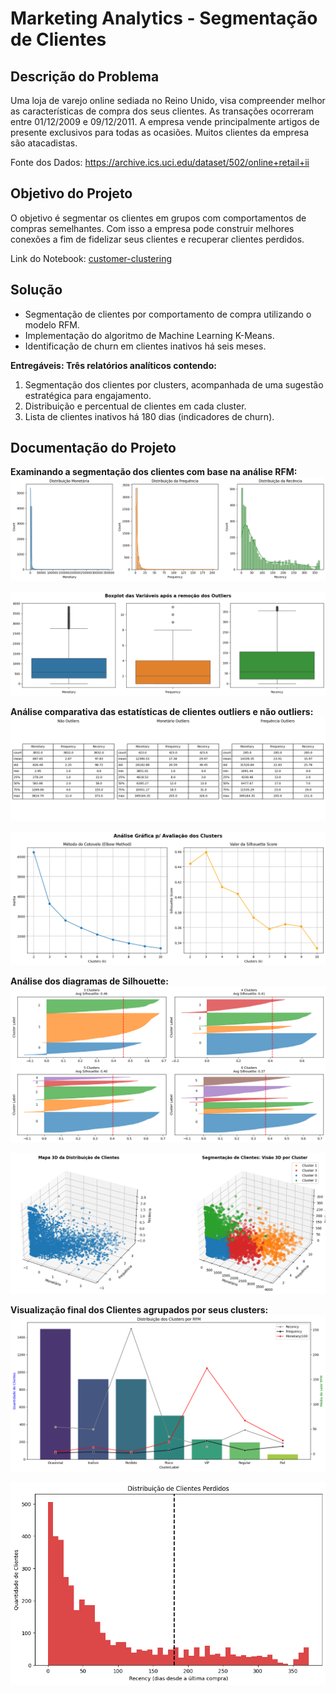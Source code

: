 # Marketing Analytics - Segmentação de Clientes

## Descrição do Problema

Uma loja de varejo online sediada no Reino Unido, visa compreender melhor as características de compra dos seus clientes. As transações ocorreram entre 01/12/2009 e 09/12/2011. A empresa vende principalmente artigos de presente exclusivos para todas as ocasiões. Muitos clientes da empresa são atacadistas.

Fonte dos Dados: https://archive.ics.uci.edu/dataset/502/online+retail+ii

## Objetivo do Projeto

O objetivo é segmentar os clientes em grupos com comportamentos de compras semelhantes. Com isso a empresa pode construir melhores conexões a fim de fidelizar seus clientes e recuperar clientes perdidos.

Link do Notebook: [customer-clustering](https://github.com/idfelipemalatesta/customers-segmentation/blob/main/notebooks/customers-clustering.ipynb)

## Solução

- Segmentação de clientes por comportamento de compra utilizando o modelo RFM.
- Implementação do algoritmo de Machine Learning K-Means.
- Identificação de churn em clientes inativos há seis meses.

**Entregáveis: Três relatórios analíticos contendo:**
1.	Segmentação dos clientes por clusters, acompanhada de uma sugestão estratégica para engajamento.
2.	Distribuição e percentual de clientes em cada cluster.
3.	Lista de clientes inativos há 180 dias (indicadores de churn).

## Documentação do Projeto

**Examinando a segmentação dos clientes com base na análise RFM:**
<img src="images/hist_rfm2.png">

<img src="images/boxplot_no_outliers.png">

**Análise comparativa das estatísticas de clientes outliers e não outliers:**
<img src="images/estatistica_descritiva_comp.png">

<img src="images/inercia_silhoutte.png">

**Análise dos diagramas de Silhouette:**
<img src="images/diagram_silhoutte2.png">

<img src="images/clientes_clusters_3d.png">

**Visualização final dos Clientes agrupados por seus clusters:**
<img src="images/cluster_rfm2.png">

<img src="images/dist_churn.png">
